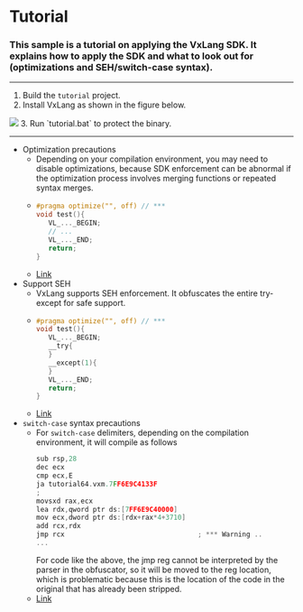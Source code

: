 # Tutorial

### This sample is a tutorial on applying the VxLang SDK. It explains how to apply the SDK and what to look out for (optimizations and SEH/switch-case syntax).

---

1. Build the `tutorial` project.
2. Install VxLang as shown in the figure below.
<img src="https://github.com/vxlang/vxlang-page/blob/main/image/antidmp-1.PNG" style="max-width: 30%; height: auto;" />
3. Run `tutorial.bat` to protect the binary.

---

- Optimization precautions
  - Depending on your compilation environment, you may need to disable optimizations, 
because SDK enforcement can be abnormal if the optimization process involves merging functions or repeated syntax merges.
  - ```cpp
    #pragma optimize("", off) // ***
    void test(){
       VL_..._BEGIN;
       // ...
       VL_..._END;
       return;
    }
    ```
  - [Link](https://github.com/vxlang/vxlang-page/blob/main/src/01/tutorial/sdk.cpp#L68)
- Support SEH
  - VxLang supports SEH enforcement. It obfuscates the entire try-except for safe support.
  - ```cpp
    #pragma optimize("", off) // ***
    void test(){
       VL_..._BEGIN;
       __try{
       }
       __except(1){
       }
       VL_..._END;
       return;
    }
    ```
  - [Link](https://github.com/vxlang/vxlang-page/blob/main/src/01/tutorial/seh.cpp)  
- `switch-case` syntax precautions
  - For `switch-case` delimiters, depending on the compilation environment, it will compile as follows
    ```cpp
    sub rsp,28
    dec ecx
    cmp ecx,E
    ja tutorial64.vxm.7FF6E9C4133F
    ;
    movsxd rax,ecx
    lea rdx,qword ptr ds:[7FF6E9C40000]
    mov ecx,dword ptr ds:[rdx+rax*4+3710]
    add rcx,rdx
    jmp rcx                                 ; *** Warning ..
    ...
    ```
    For code like the above, the jmp reg cannot be interpreted by the parser in the obfuscator, so it will be moved to the reg location, which is problematic because this is the location of the code in the original that has already been stripped.
  - [Link](https://github.com/vxlang/vxlang-page/blob/main/src/01/tutorial/switchcase.cpp#L79)  
    

